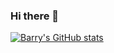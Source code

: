### Hi there 👋
[![Barry's GitHub stats](https://github-readme-stats.vercel.app/api?username=barryyan0121)](https://github.com/anuraghazra/github-readme-stats)
<!--
**barryyan0121/barryyan0121** is a ✨ _special_ ✨ repository because its `README.md` (this file) appears on your GitHub profile.

Here are some ideas to get you started:

- 🔭 I’m currently working on ...
- 🌱 I’m currently learning ...
- 👯 I’m looking to collaborate on ...
- 🤔 I’m looking for help with ...
- 💬 Ask me about ...
- 📫 How to reach me: ...
- 😄 Pronouns: ...
- ⚡ Fun fact: ...
-->
